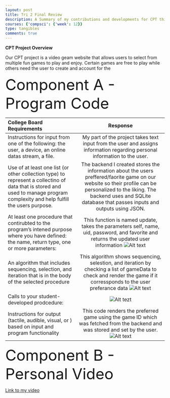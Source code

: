 ```yaml
---
layout: post
title: Tri 2 Final Review
description: A Summary of my contributions and developments for CPT this trimester
courses: {'compsci': {'week': 12}}
type: tangibles
comments: true
---
```


**CPT Project Overview**

Our CPT project is a video geam  website that allows users to select from multiple fun games to play and enjoy. Certain games are free to play while others need the user to create and account for the 

<font size = "15">Component A - Program Code</font>

| College Board Requirements|Response|
| :---------------- | :------: |
|Instructions for input from one of the following: the user, a device, an online datas stream, a file.|My part of the project takes text input from the user and assigns information regarding personal information to the user.|
|Use of at least one list (or other collection type) to represent a collectino of data that is stored and used to manage program complexity and help fulfill the users purpose.|The backend I created stores the information about the users preffered/faorite game on our website so their profile can be personalized to the liking. The backend uses and SQLite database that passes inputs and outputs using JSON.|
|At least one procedure that contirubted to the program’s intened purpose where you have defined: the name, return type, one or more parameters:|This function is named update, takes the parameters self, name, uid, password, and favorite and returns the updated user information ![Alt text](<Screenshot 2024-02-27 at 10.44.17 PM.png>)|
|An algorithm that includes sequencing, selection, and iteration that is in the body of the selected procedure|This algorithm shows sequencing, selestion, and iteration by checking a list of gameData to check and render the game if it corressponds to the user preferance data ![Alt text](<Screenshot 2024-02-27 at 10.12.21 PM.png>) |
|Calls to your student-developed prodcedure:|![Alt tezt](<Screenshot 2024-02-27 at 11.06.18 PM.png>)|
|Instructions for output (tactile, audible, visual, or ) based on input and program functionality|This code renders the preferred game using the game ID which was fetched from the backend and was stored and set by the user.![Alt text](<Screenshot 2024-02-27 at 10.32.23 PM.png>)|

<font size = "15">Component B - Personal Video</font>

[Link to my video](https://drive.google.com/file/d/1f0TmgSyhzqEQiaKImu0YRG_mVhnvHTSx/view?usp=drive_link)
